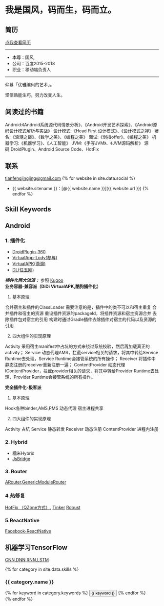 

# 我是国风，码而生，码而立。

## 简历
[点我查看简历](https://guofeng007.github.io/anires/public/)

------------------------------------------------
- 本尊：国风
- 公司：百度2015-2018
- 职业：移动端负责人

------------------------------------------------

仰慕「优雅编码的艺术」。

坚信熟能生巧，努力改变人生。

## 阅读过的书籍

Android:《Android系统源代码情景分析》、《Android开发艺术探索》、《Android源码设计模式解析与实战》
设计模式:《Head First 设计模式》、《设计模式之禅》
著名:《浪潮之巅》、《数学之美》、《编程之美》
面试:《剑指offer》、《编程之美》
机器学习:《机器学习》、《人工智能》
JVM:《手写JVM》、《JVM源码解析》
源码:DroidPlugin、Android Source Code、HotFix


## 联系
tianfengjingjing@gmail.com
{% for website in site.data.social %}
* {{ website.sitename }}：[@{{ website.name }}]({{ website.url }})
{% endfor %}

## Skill Keywords

## Android
### 1. 插件化
- [DroidPlugin-360](https://github.com/DroidPluginTeam/DroidPlugin)
- [VirtualApp-Lody(参与)](https://github.com/asLody/VirtualApp)
- [VirtualAPK(滴滴)](https://github.com/didi/VirtualAPK)
- [DL(任玉刚)](https://github.com/singwhatiwanna/dynamic-load-apk)

***插件化两大流派：***
参照 [Kugoo](https://juejin.im/entry/59cde341f265da065476f21a?utm_source=gold_browser_extension)
**业务容器-兼容派（DiDi VirtualAPK,酷狗插件化）**

1. 基本原理

合并宿主和插件的ClassLoader 需要注意的是，插件中的类不可以和宿主重复
合并插件和宿主的资源 重设插件资源的packageId，将插件资源和宿主资源合并
去除插件包对宿主的引用 构建时通过Gradle插件去除插件对宿主的代码以及资源的引用

2. 四大组件的实现原理

Activity 采用宿主manifest中占坑的方式来绕过系统校验，然后再加载真正的activity；
Service 动态代理AMS，拦截service相关的请求，将其中转给Service Runtime去处理，Service Runtime会接管系统的所有操作；
Receiver 将插件中静态注册的receiver重新注册一遍；
ContentProvider 动态代理IContentProvider，拦截provider相关的请求，将其中转给Provider Runtime去处理，Provider Runtime会接管系统的所有操作。

**完全插件化-极客派**

1. 基本原理

Hook各种binder,AMS,PMS
动态代理
宿主进程共享

2. 四大组件的实现原理

Activity 占坑
Service 静态转发
Receiver 动态注册
ContentProvider 进程内注册

### 2. Hybrid
- 糯米Hybrid
- [JsBridge](https://github.com/lzyzsd/JsBridge)

### 3. Router
[ARouter,GenericModuleRouter](https://github.com/guofeng007/GenericModuleRouter/)

### 4.热修复
[HotFix （QZone方式）](https://github.com/dodola/HotFix/),
[Tinker](https://github.com/Tencent/tinker/)
[Robust](https://github.com/Meituan-Dianping/Robust)

### 5.ReactNative
[Facebook-ReactNative](http://facebook.github.io/react-native/)

## 机器学习TensorFlow
[CNN,DNN,RNN,LSTM](http://tensorflow.org/)




{% for category in site.data.skills %}
### {{ category.name }}
<div class="btn-inline">
{% for keyword in category.keywords %}
<button class="btn btn-outline" type="button">{{ keyword }}</button>
{% endfor %}
</div>
{% endfor %}

